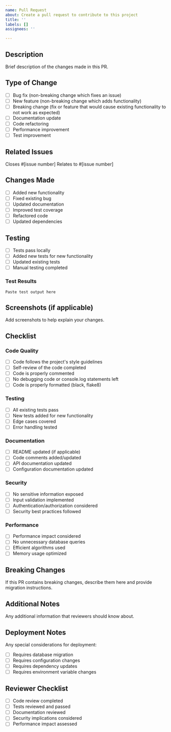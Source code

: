 ```yaml
---
name: Pull Request
about: Create a pull request to contribute to this project
title: ''
labels: []
assignees: ''

---
```


## Description
Brief description of the changes made in this PR.

## Type of Change
- [ ] Bug fix (non-breaking change which fixes an issue)
- [ ] New feature (non-breaking change which adds functionality)
- [ ] Breaking change (fix or feature that would cause existing functionality to not work as expected)
- [ ] Documentation update
- [ ] Code refactoring
- [ ] Performance improvement
- [ ] Test improvement

## Related Issues
Closes #[issue number]
Relates to #[issue number]

## Changes Made
- [ ] Added new functionality
- [ ] Fixed existing bug
- [ ] Updated documentation
- [ ] Improved test coverage
- [ ] Refactored code
- [ ] Updated dependencies

## Testing
- [ ] Tests pass locally
- [ ] Added new tests for new functionality
- [ ] Updated existing tests
- [ ] Manual testing completed

### Test Results
```
Paste test output here
```

## Screenshots (if applicable)
Add screenshots to help explain your changes.

## Checklist
### Code Quality
- [ ] Code follows the project's style guidelines
- [ ] Self-review of the code completed
- [ ] Code is properly commented
- [ ] No debugging code or console.log statements left
- [ ] Code is properly formatted (black, flake8)

### Testing
- [ ] All existing tests pass
- [ ] New tests added for new functionality
- [ ] Edge cases covered
- [ ] Error handling tested

### Documentation
- [ ] README updated (if applicable)
- [ ] Code comments added/updated
- [ ] API documentation updated
- [ ] Configuration documentation updated

### Security
- [ ] No sensitive information exposed
- [ ] Input validation implemented
- [ ] Authentication/authorization considered
- [ ] Security best practices followed

### Performance
- [ ] Performance impact considered
- [ ] No unnecessary database queries
- [ ] Efficient algorithms used
- [ ] Memory usage optimized

## Breaking Changes
If this PR contains breaking changes, describe them here and provide migration instructions.

## Additional Notes
Any additional information that reviewers should know about.

## Deployment Notes
Any special considerations for deployment:
- [ ] Requires database migration
- [ ] Requires configuration changes
- [ ] Requires dependency updates
- [ ] Requires environment variable changes

## Reviewer Checklist
- [ ] Code review completed
- [ ] Tests reviewed and passed
- [ ] Documentation reviewed
- [ ] Security implications considered
- [ ] Performance impact assessed
